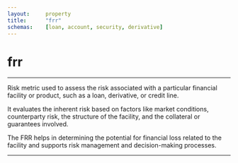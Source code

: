 ```yaml
---
layout:     property
title:      "frr"
schemas:    [loan, account, security, derivative]
---
```


# frr

---

Risk metric used to assess the risk associated with a particular financial facility or product, such as a loan, derivative, or credit line. 

It evaluates the inherent risk based on factors like market conditions, counterparty risk, the structure of the facility, and the collateral or guarantees involved.

The FRR helps in determining the potential for financial loss related to the facility and supports risk management and decision-making processes.

---
[osfi bd]: https://www.osfi-bsif.gc.ca/en/data-forms/reporting-returns/filing-financial-returns/financial-reporting-instructions/irb-credit-data-retail-portfolio-part-1-bd
[osfi bb]: https://www.osfi-bsif.gc.ca/en/data-forms/reporting-returns/filing-financial-returns/financial-reporting-instructions/irb-credit-data-wholesale-portfolio-part-1-bb